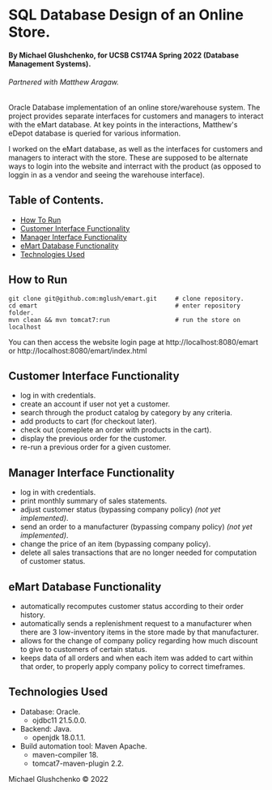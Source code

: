 # SQL Database Design of an Online Store.
#### By Michael Glushchenko, for UCSB CS174A Spring 2022 (Database Management Systems).
###### Partnered with Matthew Aragaw.
Oracle Database implementation of an online store/warehouse system. The project provides separate interfaces for customers and managers to interact with the eMart database. At key points in the interactions, Matthew's eDepot database is queried for various information. 

I worked on the eMart database, as well as the interfaces for customers and managers to interact with the store. These are supposed to be alternate ways to login into the website and interract with the product (as opposed to loggin in as a vendor and seeing the warehouse interface). 

## Table of Contents.
* [How To Run](https://github.com/mglush/emart/blob/main/README.md#how-to-run)
* [Customer Interface Functionality](https://github.com/mglush/emart/blob/main/README.md#customer-interface-functionality)
* [Manager Interface Functionality](https://github.com/mglush/emart/blob/main/README.md#manager-interface-functionality)
* [eMart Database Functionality](https://github.com/mglush/emart/blob/main/README.md#emart-database-functionality)
* [Technologies Used](https://github.com/mglush/emart/blob/main/README.md#technologies-used)

## How to Run
~~~
git clone git@github.com:mglush/emart.git     # clone repository.
cd emart                                      # enter repository folder.
mvn clean && mvn tomcat7:run                  # run the store on localhost
~~~
You can then access the website login page at http://localhost:8080/emart or http://localhost:8080/emart/index.html

## Customer Interface Functionality
  - log in with credentials.
  - create an account if user not yet a customer.
  - search through the product catalog by category by any criteria.
  - add products to cart (for checkout later).
  - check out (comeplete an order with products in the cart).
  - display the previous order for the customer.
  - re-run a previous order for a given customer.

## Manager Interface Functionality
  - log in with credentials.
  - print monthly summary of sales statements.
  - adjust customer status (bypassing company policy) *(not yet implemented)*.
  - send an order to a manufacturer (bypassing company policy) *(not yet implemented)*.
  - change the price of an item (bypassing company policy).
  - delete all sales transactions that are no longer needed for computation of customer status.

## eMart Database Functionality
  - automatically recomputes customer status according to their order history.
  - automatically sends a replenishment request to a manufacturer when there are 3 low-inventory items in the store made by that manufacturer.
  - allows for the change of company policy regarding how much discount to give to customers of certain status.
  - keeps data of all orders and when each item was added to cart within that order, to properly apply company policy to correct timeframes.

## Technologies Used
  - Database: Oracle.
    - ojdbc11 21.5.0.0.<br />
  - Backend: Java.
    - openjdk 18.0.1.1.<br />
  - Build automation tool: Maven Apache.
    - maven-compiler 18.
    - tomcat7-maven-plugin 2.2.

Michael Glushchenko &copy; 2022
